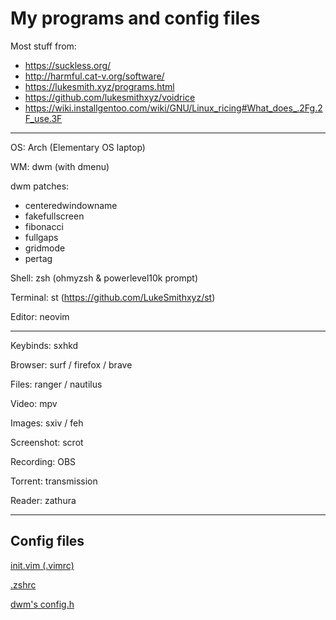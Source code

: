 # My programs and config files
Most stuff from:
- https://suckless.org/
- http://harmful.cat-v.org/software/
- https://lukesmith.xyz/programs.html
- https://github.com/lukesmithxyz/voidrice
- https://wiki.installgentoo.com/wiki/GNU/Linux_ricing#What_does_.2Fg.2F_use.3F

---
OS: Arch (Elementary OS laptop)

WM: dwm (with dmenu)

dwm patches:
- centeredwindowname
- fakefullscreen
- fibonacci
- fullgaps
- gridmode
- pertag

Shell: zsh (ohmyzsh & powerlevel10k prompt)

Terminal: st (https://github.com/LukeSmithxyz/st)

Editor: neovim

---
Keybinds: sxhkd

Browser: surf / firefox / brave

Files: ranger / nautilus

Video: mpv

Images: sxiv / feh

Screenshot: scrot

Recording: OBS

Torrent: transmission

Reader: zathura

---
## Config files
[init.vim (.vimrc)](init.vim)

[.zshrc](.zshrc)

[dwm's config.h](config.h)

